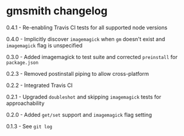 # gmsmith changelog
0.4.1 - Re-enabling Travis CI tests for all supported node versions

0.4.0 - Implicitly discover `imagemagick` when `gm` doesn't exist and `imagemagick` flag is unspecified

0.3.0 - Added imagemagick to test suite and corrected `preinstall` for `package.json`

0.2.3 - Removed postinstall piping to allow cross-platform

0.2.2 - Integrated Travis CI

0.2.1 - Upgraded `doubleshot` and skipping `imagemagick` tests for approachability

0.2.0 - Added `get/set` support and `imagemagick` flag setting

0.1.3 - See `git log`
